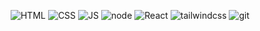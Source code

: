
<div align='center'>
  
![HTML](https://img.shields.io/badge/html-0D1117?style=for-the-badge&logo=html5&logoColor=red)
![CSS](https://img.shields.io/badge/css-0D1117?style=for-the-badge&logo=css3&logoColor=blue)
![JS](https://img.shields.io/badge/javascript-0D1117?style=for-the-badge&logo=javascript&logoColor=F7DF1E)
![node](https://img.shields.io/badge/nodejs-0D1117?style=for-the-badge&logo=node.js&logoColor=green)
![React](https://img.shields.io/badge/react-0D1117?style=for-the-badge&logo=react&logoColor=38B2AC)
![tailwindcss](https://img.shields.io/badge/tailwindcss-0D1117?style=for-the-badge&logo=tailwind-css&logoColor=blue)
![git](https://img.shields.io/badge/git-0D1117?style=for-the-badge&logo=git&logoColor=red)

</div>

